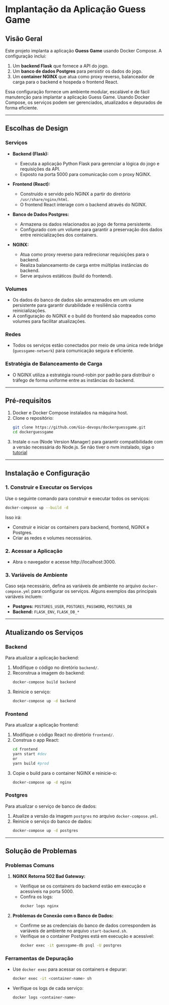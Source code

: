 # Implantação da Aplicação Guess Game

## Visão Geral

Este projeto implanta a aplicação **Guess Game** usando Docker Compose. A configuração inclui:

1. Um **backend Flask** que fornece a API do jogo.
2. Um **banco de dados Postgres** para persistir os dados do jogo.
3. Um **container NGINX** que atua como proxy reverso, balanceador de carga para o backend e hospeda o frontend React.

Essa configuração fornece um ambiente modular, escalável e de fácil manutenção para implantar a aplicação Guess Game. Usando Docker Compose, os serviços podem ser gerenciados, atualizados e depurados de forma eficiente.

---

## Escolhas de Design

### **Serviços**

- **Backend (Flask):**

  - Executa a aplicação Python Flask para gerenciar a lógica do jogo e requisições da API.
  - Exposto na porta 5000 para comunicação com o proxy NGINX.

- **Frontend (React):**

  - Construído e servido pelo NGINX a partir do diretório `/usr/share/nginx/html`.
  - O frontend React interage com o backend através do NGINX.

- **Banco de Dados Postgres:**

  - Armazena os dados relacionados ao jogo de forma persistente.
  - Configurado com um volume para garantir a preservação dos dados entre reinicializações dos containers.

- **NGINX:**

  - Atua como proxy reverso para redirecionar requisições para o backend.
  - Realiza balanceamento de carga entre múltiplas instâncias do backend.
  - Serve arquivos estáticos (build do frontend).

### **Volumes**

- Os dados do banco de dados são armazenados em um volume persistente para garantir durabilidade e resiliência contra reinicializações.
- A configuração do NGINX e o build do frontend são mapeados como volumes para facilitar atualizações.

### **Redes**

- Todos os serviços estão conectados por meio de uma única rede bridge (`guessgame-network`) para comunicação segura e eficiente.

### **Estratégia de Balanceamento de Carga**

- O NGINX utiliza a estratégia round-robin por padrão para distribuir o tráfego de forma uniforme entre as instâncias do backend.

---

## Pré-requisitos

1. Docker e Docker Compose instalados na máquina host.
2. Clone o repositório:
   ```bash
   git clone https://github.com/Gio-devops/dockerguessgame.git
   cd dockerguessgame
   ```
3. Instale o `nvm` (Node Version Manager) para garantir compatibilidade com a versão necessária do Node.js. Se não tiver o nvm instalado, siga o [tutorial](https://github.com/nvm-sh/nvm?tab=readme-ov-file#installing-and-updating)

---

## Instalação e Configuração

### 1. Construir e Executar os Serviços

Use o seguinte comando para construir e executar todos os serviços:

```bash
docker-compose up --build -d
```

Isso irá:

- Construir e iniciar os containers para backend, frontend, NGINX e Postgres.
- Criar as redes e volumes necessários.

### 2. Acessar a Aplicação

- Abra o navegador e acesse http://localhost:3000.

### 3. Variáveis de Ambiente

Caso seja necessário, defina as variáveis de ambiente no arquivo `docker-compose.yml` para configurar os serviços. Alguns exemplos das principais variáveis incluem:

- **Postgres:** `POSTGRES_USER`, `POSTGRES_PASSWORD`, `POSTGRES_DB`
- **Backend:** `FLASK_ENV`, `FLASK_DB_*`

---

## Atualizando os Serviços

### Backend

Para atualizar a aplicação backend:

1. Modifique o código no diretório `backend/`.
2. Reconstrua a imagem do backend:
   ```bash
   docker-compose build backend
   ```
3. Reinicie o serviço:
   ```bash
   docker-compose up -d backend
   ```

### Frontend

Para atualizar a aplicação frontend:

1. Modifique o código React no diretório `frontend/`.
2. Construa o app React:
   ```bash
   cd frontend
   yarn start #dev
   or
   yarn build #prod
   ```
3. Copie o build para o container NGINX e reinicie-o:
   ```bash
   docker-compose up -d nginx
   ```

### Postgres

Para atualizar o serviço de banco de dados:

1. Atualize a versão da imagem `postgres` no arquivo `docker-compose.yml`.
2. Reinicie o serviço do banco de dados:
   ```bash
   docker-compose up -d postgres
   ```

---

## Solução de Problemas

### Problemas Comuns

1. **NGINX Retorna 502 Bad Gateway:**

   - Verifique se os containers do backend estão em execução e acessíveis na porta 5000.
   - Confira os logs:
     ```bash
     docker logs nginx
     ```

2. **Problemas de Conexão com o Banco de Dados:**

   - Confirme se as credenciais do banco de dados correspondem às variáveis de ambiente no arquivo `start-backend.sh`.
   - Verifique se o container Postgres está em execução e acessível:
     ```bash
     docker exec -it guessgame-db psql -U postgres
     ```

### Ferramentas de Depuração

- Use `docker exec` para acessar os containers e depurar:
  ```bash
  docker exec -it <container-name> sh
  ```
- Verifique os logs de cada serviço:
  ```bash
  docker logs <container-name>
  ```
